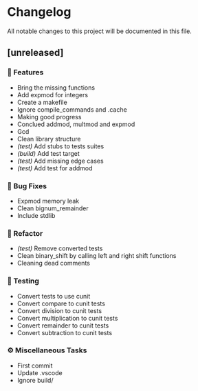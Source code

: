 # Changelog

All notable changes to this project will be documented in this file.

## [unreleased]

### 🚀 Features

- Bring the missing functions
- Add expmod for integers
- Create a makefile
- Ignore compile_commands and .cache
- Making good progress
- Conclued addmod, multmod and expmod
- Gcd
- Clean library structure
- *(test)* Add stubs to tests suites
- *(build)* Add test target
- *(test)* Add missing edge cases
- *(test)* Add test for addmod

### 🐛 Bug Fixes

- Expmod memory leak
- Clean bignum_remainder
- Include stdlib

### 🚜 Refactor

- *(test)* Remove converted tests
- Clean binary_shift by calling left and right shift functions
- Cleaning dead comments

### 🧪 Testing

- Convert tests to use cunit
- Convert compare to cunit tests
- Convert division to cunit tests
- Convert multiplication to cunit tests
- Convert remainder to cunit tests
- Convert subtraction to cunit tests

### ⚙️ Miscellaneous Tasks

- First commit
- Update .vscode
- Ignore build/

<!-- generated by git-cliff -->
